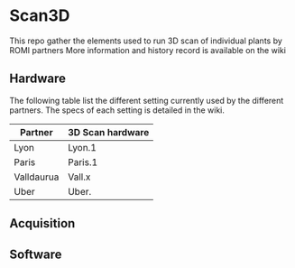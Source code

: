 # Scan3D

This repo gather the elements used to run 3D scan of individual plants by ROMI partners
More information and history record is available on the wiki

## Hardware
The following table list the different setting currently used by the different partners. The specs of each setting is detailed in the wiki.

Partner | 3D Scan hardware
--------| -------------
Lyon | Lyon.1
Paris | Paris.1
Valldaurua | Vall.x
Uber | Uber.

## Acquisition

## Software

